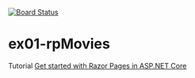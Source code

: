 [![Board Status](https://dev.azure.com/vlk-aspnetcore3-0/221bb398-456c-4b09-b48c-d5fb0b87d0d0/a90271eb-6db6-4af9-b7b6-d4aa232a9832/_apis/work/boardbadge/0d1f3b9b-2c5f-4581-8bd9-990b628e1b9f?columnOptions=1)](https://dev.azure.com/vlk-aspnetcore3-0/221bb398-456c-4b09-b48c-d5fb0b87d0d0/_boards/board/t/a90271eb-6db6-4af9-b7b6-d4aa232a9832/Microsoft.FeatureCategory/)

# ex01-rpMovies
Tutorial [Get started with Razor Pages in ASP.NET Core](https://docs.microsoft.com/ru-ru/aspnet/core/tutorials/razor-pages/?view=aspnetcore-3.0)
